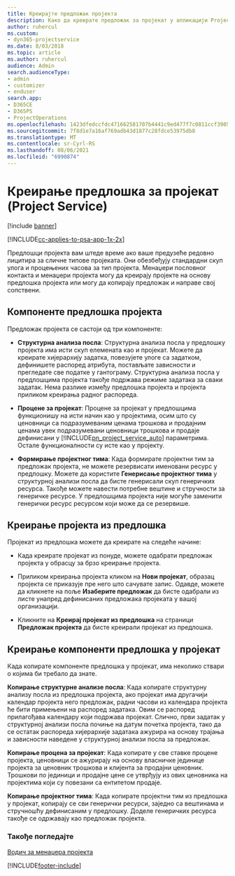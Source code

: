 ```yaml
---
title: Креирајте предложак пројекта
description: Како да креирате предложак за пројекат у апликацији Project Service
author: ruhercul
ms.custom:
- dyn365-projectservice
ms.date: 8/03/2018
ms.topic: article
ms.author: ruhercul
audience: Admin
search.audienceType:
- admin
- customizer
- enduser
search.app:
- D365CE
- D365PS
- ProjectOperations
ms.openlocfilehash: 1423dfedccfdc471662581707b4441c9ed477f7c0811ccf3905af8c59f774f77
ms.sourcegitcommit: 7f8d1e7a16af769adb43d1877c28fdce53975db8
ms.translationtype: MT
ms.contentlocale: sr-Cyrl-RS
ms.lasthandoff: 08/06/2021
ms.locfileid: "6990874"
---
```

# <a name="create-a-project-template-project-service"></a>Креирање предлошка за пројекат (Project Service)

[!include [banner](../includes/psa-now-project-operations.md)]

[!INCLUDE[cc-applies-to-psa-app-1x-2x](../includes/cc-applies-to-psa-app-1x-2x.md)]

Предлошци пројекта вам штеде време ако ваше предузеће редовно лицитира за сличне типове пројеката. Они обезбеђују стандардни скуп улога и процењених часова за тип пројекта. Менаџери пословног контакта и менаџери пројекта могу да креирају пројекте на основу предлошка пројекта или могу да копирају предложак и направе свој сопствени.  
  
## <a name="components-of-project-template"></a>Компоненте предлошка пројекта
 Предложак пројекта се састоји од три компоненте:  
  
- **Структурна анализа посла**: Структурна анализа посла у предлошку пројекта има исти скуп елемената као и пројекат. Можете да креирате хијерархију задатка, повезујете улоге са задатком, дефинишете распоред атрибута, постављате зависности и прегледате све податке у гантограму. Структурна анализа посла у предлошцима пројекта такође подржава режиме задатака за сваки задатак. Нема разлике између предлошка пројекта и пројекта приликом креирања радног распореда.  
  
- **Процене за пројекат**: Процене за пројекат у предлошцима функционишу на исти начин као у пројектима, осим што су ценовници са подразумеваним ценама трошкова и продајним ценама увек подразумевани ценовници трошкова и продаје дефинисани у [!INCLUDE[pn_project_service_auto](../includes/pn-project-service-auto.md)] параметрима. Остале функционалности су исте као у пројекту.  
  
- **Формирање пројектног тима**: Када формирате пројектни тим за предложак пројекта, не можете резервисати именовани ресурс у предлошку. Можете да користите **Генерисање пројектног тима** у структурној анализи посла да бисте генерисали скуп генеричких ресурса. Такође можете навести потребне вештине и стручности за генеричке ресурсе. У предлошцима пројекта није могуће заменити генерички ресурс ресурсом који може да се резервише.  
  
## <a name="create-a-project-from-a-template"></a>Креирање пројекта из предлошка  
 Пројекат из предлошка можете да креирате на следеће начине:  
  
-   Када креирате пројекат из понуде, можете одабрати предложак пројекта у обрасцу за брзо креирање пројекта.  
  
-   Приликом креирања пројекта кликом на **Нови пројекат**, образац пројекта се приказује пре него што сачувате запис. Одавде, можете да кликнете на поље **Изаберите предложак** да бисте одабрали из листе унапред дефинисаних предложака пројеката у вашој организацији.  
  
-   Кликните на **Креирај пројекат из предлошка** на страници **Предложак пројекта** да бисте креирали пројекат из предлошка.  
  
## <a name="copying-components-of-a-template-to-a-project"></a>Креирање компоненти предлошка у пројекат  
 Када копирате компоненте предлошка у пројекат, има неколико ствари о којима би требало да знате.  
  
 **Копирање структурне анализе посла**: Када копирате структурну анализу посла из предлошка пројекта, ако пројекат има другачији календар пројекта него предложак, радни часови из календара пројекта ће бити примењени на распоред задатака. Овим се распоред прилагођава календару који подржава пројекат. Слично, први задатак у структурној анализи посла почиње на датум почетка пројекта, тако да се остатак распореда хијерархије задатака ажурира на основу трајања и зависности наведене у структурној анализи посла за предложак.  
  
 **Копирање процена за пројекат**: Када копирате у све ставке процене пројекта, ценовници се ажурирају на основу власничке јединице пројекта за ценовник трошкова и клијента за продајни ценовник. Трошкови по јединици и продајне цене се утврђују из ових ценовника на пројектима који су повезани са ентитетом продаје.  
  
 **Копирање пројектног тима**: Када копирате пројектни тим из предлошка у пројекат, копирају се сви генерички ресурси, заједно са вештинама и стручношћу дефинисаним у предлошку. Доделе генеричких ресурса такође се одржавају као предложак пројекта.  
  
### <a name="see-also"></a>Такође погледајте  
 [Водич за менаџера пројекта](../psa/project-manager-guide.md)


[!INCLUDE[footer-include](../includes/footer-banner.md)]